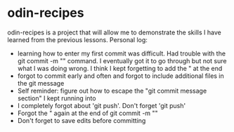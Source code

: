# odin-recipes
odin-recipes is a project that will allow me to demonstrate the skills I have learned from the previous lessons.
Personal log:
- learning how to enter my first commit was difficult. Had trouble with the git commit -m "" command. I eventually got it to go through but not sure what I was doing wrong. I think I kept forgetting to add the " at the end
- forgot to commit early and often and forgot to include additional files in the git message
- Self reminder: figure out how to escape the "git commit message section" I kept running into
- I completely forgot about 'git push'. Don't forget 'git push'
- Forgot the " again at the end of git commit -m ""
- Don't forget to save edits before committing
